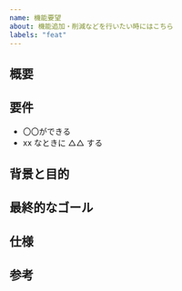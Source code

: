 ```yaml
---
name: 機能要望
about: 機能追加・削減などを行いたい時にはこちら
labels: "feat"
---
```


## 概要

## 要件

- 〇〇ができる
- xx なときに △△ する

## 背景と目的

## 最終的なゴール

## 仕様

## 参考
